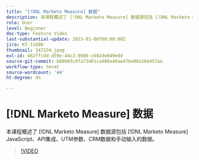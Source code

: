 ```yaml
---
title: "[!DNL Marketo Measure] 数据"
description: 本课程概述了 [!DNL Marketo Measure] 数据源包括 [!DNL Marketo Measure] JavaScript、API集成、UTM参数、CRM数据和手动输入的数据。
role: User
level: Beginner
doc-type: Feature Video
last-substantial-update: 2023-01-06T00:00:00Z
jira: KT-11680
thumbnail: 347234.jpeg
exl-id: 462ffcdd-d59e-44c3-9b06-c682de049e8d
source-git-commit: b60003c6fa73401ca980a46ae47be00a1bb457ae
workflow-type: tm+mt
source-wordcount: '44'
ht-degree: 4%

---
```


# [!DNL Marketo Measure] 数据

本课程概述了 [!DNL Marketo Measure] 数据源包括 [!DNL Marketo Measure] JavaScript、API集成、UTM参数、CRM数据和手动输入的数据。

>[!VIDEO](https://video.tv.adobe.com/v/347234/?quality=12&learn=on)
